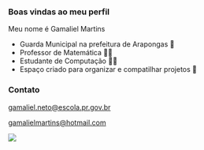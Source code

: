 ### Boas vindas ao meu perfil 

Meu nome é Gamaliel Martins 

- Guarda Municipal na prefeitura de Arapongas 👮
- Professor de Matemática 👨‍🏫
- Estudante de Computação 👨‍🎓
- Espaço criado para organizar e compatilhar projetos 🎒

### Contato
gamaliel.neto@escola.pr.gov.br

gamalielmartins@hotmail.com

![](https://media.tenor.com/IbUaWTOemrQAAAAC/hypotenuse-a2b2.gif)
